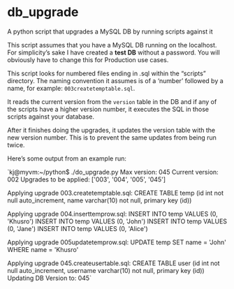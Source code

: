 # db_upgrade
A python script that upgrades a MySQL DB by running scripts against it

This script assumes that you have a MySQL DB running on the localhost. For simplicity’s sake I have created a **test DB** without a password. You will obviously have to change this for Production use cases.

This script looks for numbered files ending in .sql within the “scripts” directory. The naming convention it assumes is of a ‘number’ followed by a name, for example: `003createtemptable.sql`.

It reads the current version from the `version` table in the DB and if any of the scripts have a higher version number, it executes the SQL in those scripts against your database.

After it finishes doing the upgrades, it updates the version table with the new version number. This is to prevent the same updates from being run twice. 

Here’s some output from an example run:

`kj@myvm:~/python$ ./do_upgrade.py
Max version: 045
Current version: 002
Upgrades to be applied:
['003', '004', '005', '045']

Applying upgrade 003.createtemptable.sql:
CREATE TABLE temp (id int not null auto_increment, name varchar(10) not null, primary key (id))

Applying upgrade 004.inserttemprow.sql:
INSERT INTO temp VALUES (0, 'Khusro')
INSERT INTO temp VALUES (0, 'John')
INSERT INTO temp VALUES (0, 'Jane')
INSERT INTO temp VALUES (0, 'Alice')

Applying upgrade 005updatetemprow.sql:
UPDATE temp SET name = 'John' WHERE name = 'Khusro'

Applying upgrade 045.createusertable.sql:
CREATE TABLE user (id int not null auto_increment, username varchar(10) not null, primary key (id))
Updating DB Version to: 045`